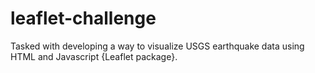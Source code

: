 # leaflet-challenge
Tasked with developing a way to visualize USGS earthquake data using HTML and Javascript {Leaflet package}.
